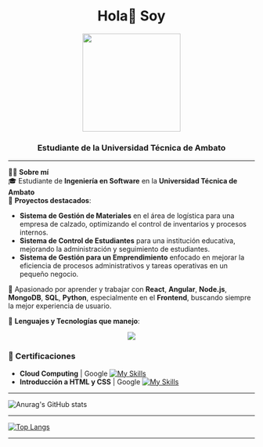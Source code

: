 <div id="header" align="center">
    <h1 align="center">Hola👋 Soy</h1>
    <img src="https://i.postimg.cc/pVZBhvmw/logo.png" width="200">
    <h3 align="center">Estudiante de la Universidad Técnica de Ambato</h3>
</div>

---
👨‍💻 **Sobre mí**  
🎓 Estudiante de **Ingeniería en Software** en la **Universidad Técnica de Ambato**  
🔧 **Proyectos destacados**:  
- **Sistema de Gestión de Materiales** en el área de logística para una empresa de calzado, optimizando el control de inventarios y procesos internos.  
- **Sistema de Control de Estudiantes** para una institución educativa, mejorando la administración y seguimiento de estudiantes.  
- **Sistema de Gestión para un Emprendimiento** enfocado en mejorar la eficiencia de procesos administrativos y tareas operativas en un pequeño negocio.  

🌱 Apasionado por aprender y trabajar con **React**, **Angular**, **Node.js**, **MongoDB**, **SQL**, **Python**, especialmente en el **Frontend**, buscando siempre la mejor experiencia de usuario.  

📲 **Lenguajes y Tecnologías que manejo**:  

<p align="center">
  <a href="https://skillicons.dev">
    <img src="https://skillicons.dev/icons?i=js,react,nodejs,html,css,mongodb,python,figma" />
  </a>
</p>

### 📝 Certificaciones  
- **Cloud Computing** | Google  [![My Skills](https://skillicons.dev/icons?i=google)](https://skillicons.dev)
- **Introducción a HTML y CSS** | Google  [![My Skills](https://skillicons.dev/icons?i=google)](https://skillicons.dev)


--- 

![Anurag's GitHub stats](https://github-readme-stats.vercel.app/api?username=AndresT1710&theme=chartreuse-dark_icons=true)

---

[![Top Langs](https://github-readme-stats.vercel.app/api/top-langs/?username=AndresT1710&layout=donut-vertical)](https://github.com/anuraghazra/github-readme-stats)

---
